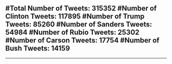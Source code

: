 #Total Number of Tweets: 315352 
#Number of Clinton Tweets: 117895
#Number of Trump Tweets: 85260
#Number of Sanders Tweets: 54984
#Number of Rubio Tweets: 25302
#Number of Carson Tweets: 17754
#Number of Bush Tweets: 14159
---
---

